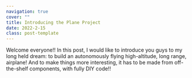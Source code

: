 ```yaml
---
navigation: true
cover: ""
title: Introducing the Plane Project
date: 2022-2-15
class: post-template
---
```


Welcome everyone!! In this post, I would like to introduce you guys to my long held dream: to build an autonomously flying high-altitude, long range, airplane! And to make things more
interesting, it has to be made from off-the-shelf components, with fully DIY code!!

